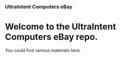### UltraIntent Computers eBay

# Welcome to the UltraIntent Computers eBay repo.


You could find various materials here.
